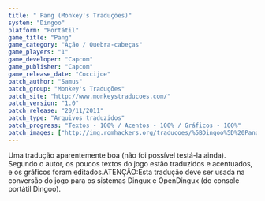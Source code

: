```yaml
---
title: " Pang (Monkey's Traduções)"
system: "Dingoo"
platform: "Portátil"
game_title: "Pang"
game_category: "Ação / Quebra-cabeças"
game_players: "1"
game_developer: "Capcom"
game_publisher: "Capcom"
game_release_date: "Coccijoe"
patch_author: "Samus"
patch_group: "Monkey's Traduções"
patch_site: "http://www.monkeystraducoes.com/"
patch_version: "1.0"
patch_release: "20/11/2011"
patch_type: "Arquivos traduzidos"
patch_progress: "Textos - 100% / Acentos - 100% / Gráficos - 100%"
patch_images: ["http://img.romhackers.org/traducoes/%5BDingoo%5D%20Pang%20-%20Monkey's%20Tradu%C3%A7%C3%B5es%20-%201.jpg","http://img.romhackers.org/traducoes/%5BDingoo%5D%20Pang%20-%20Monkey's%20Tradu%C3%A7%C3%B5es%20-%202.png","http://img.romhackers.org/traducoes/%5BDingoo%5D%20Pang%20-%20Monkey's%20Tradu%C3%A7%C3%B5es%20-%203.png"]
---
```

Uma tradução aparentemente boa (não foi possível testá-la ainda). Segundo o autor, os poucos textos do jogo estão traduzidos e acentuados, e os gráficos foram editados.ATENÇÃO:Esta tradução deve ser usada na conversão do jogo para os sistemas Dingux e OpenDingux (do console portátil Dingoo).